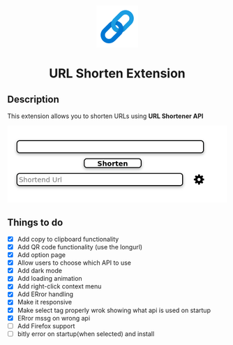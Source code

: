 <div align="center">
<img alt="logo" src="./icons/icon.png">
<h1>URL Shorten Extension</h1>
</div>

## Description

This extension allows you to shorten URLs using **URL Shortener API**

![images](./img.png)

## Things to do

- [x] Add copy to clipboard functionality
- [X] Add QR code functionality (use the longurl)
- [x] Add option page
- [x] Allow users to choose which API to use
- [x] Add dark mode
- [X] Add loading animation
- [X] Add right-click context menu
- [X] Add ERror handling
- [X] Make it responsive
- [X] Make select tag properly wrok showing what api is used on startup
- [X] ERror mssg on wrong api
- [ ] Add Firefox support
- [ ] bitly error on startup(when selected) and install